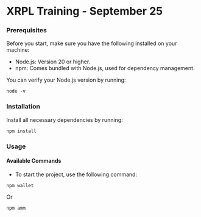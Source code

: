 # XRPL Training - September 25

### Prerequisites

Before you start, make sure you have the following installed on your machine:

- Node.js: Version 20 or higher.
- npm: Comes bundled with Node.js, used for dependency management.

You can verify your Node.js version by running:

```
node -v
```

### Installation 

Install all necessary dependencies by running:

```
npm install
```

### Usage

#### Available Commands

- To start the project, use the following command:

```
npm wallet
```

Or 

```
npm amm
```
